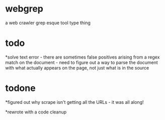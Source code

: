 webgrep
=======

a web crawler grep esque tool type thing

todo
====
*solve text error - there are sometimes false positives arising from a regex match on the document - need to figure out a way to parse the document with what actually appears on the page, not just what is in the source


todone
====
*figured out why scrape isn't getting all the URLs - it was all along!

*rewrote with a code cleanup